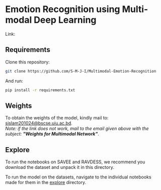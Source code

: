 # Emotion Recognition using Multi-modal Deep Learning

Link: 


## Requirements

Clone this repository:
```sh
git clone https://github.com/S-M-J-I/Multimodal-Emotion-Recognition
```

And run:
```sh
pip install -r requirements.txt
```


## Weights
To obtain the weights of the model, kindly mail to: [sislam201024@bscse.uiu.ac.bd](mailto:sislam201024@bscse.uiu.ac.bd?subject=Weights%20for%20Multimodal%20Network).\
*Note: if the link does not work, mail to the email given above with the subject: **"Weights for Multimodal Network"***.

## Explore

To run the notebooks on SAVEE and RAVDESS, we recommend you download the dataset and unpack it in this directory.

To run the model on the datasets, navigate to the individual notebooks made for them in the [explore](./explore/) directory.

